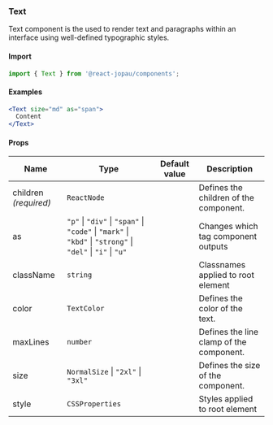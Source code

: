 ### Text

Text component is the used to render text and paragraphs within an interface using well-defined typographic styles.

#### Import

```jsx
import { Text } from '@react-jopau/components';
```

#### Examples

```jsx
<Text size="md" as="span">
  Content
</Text>
```

#### Props

| Name                  | Type                                                                                                       | Default value | Description                              |
| --------------------- | ---------------------------------------------------------------------------------------------------------- | ------------- | ---------------------------------------- |
| children _(required)_ | `ReactNode`                                                                                                |               | Defines the children of the component.   |
| as                    | `"p"` \| `"div"` \| `"span"` \| `"code"` \| `"mark"` \| `"kbd"` \| `"strong"` \| `"del"` \| `"i"` \| `"u"` |               | Changes which tag component outputs      |
| className             | `string`                                                                                                   |               | Classnames applied to root element       |
| color                 | `TextColor`                                                                                                |               | Defines the color of the text.           |
| maxLines              | `number`                                                                                                   |               | Defines the line clamp of the component. |
| size                  | `NormalSize` \| `"2xl"` \| `"3xl"`                                                                         |               | Defines the size of the component.       |
| style                 | `CSSProperties`                                                                                            |               | Styles applied to root element           |
